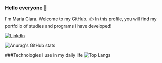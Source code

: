 ### Hello everyone 👋

I'm Maria Clara.
Welcome to my GitHub. ✍️
In this profile, you will find my portfolio of studies and programs i have developed!

[![Linkdln](https://img.shields.io/badge/LinkedIn-0077B5?style=for-the-badge&logo=linkedin&logoColor=white)](https://www.linkedin.com/in/maria-clara-marques-lino-65414026a)

![Anurag's GitHub stats](https://github-readme-stats.vercel.app/api?username=Maclalino&show_icons=true&theme=radical)

###Technologies I use in my daily life
![Top Langs](https://github-readme-stats.vercel.app/api/top-langs/?username=Maclalino&layout=donut-vertical)
